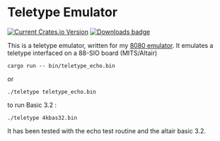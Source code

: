 # Teletype Emulator

[![Current Crates.io Version](https://img.shields.io/crates/v/teletype.svg)](https://crates.io/crates/teletype)
[![Downloads badge](https://img.shields.io/crates/d/teletype.svg)](https://crates.io/crates/teletype)

This is a teletype emulator, written for my [8080 emulator](https://crates.io/crates/intel8080).
It emulates a teletype interfaced on a 88-SIO board (MITS/Altair)

```text
cargo run -- bin/teletype_echo.bin
```

or
```
./teletype teletype_echo.bin
```

to run Basic 3.2 :
```
./teletype 4kbas32.bin
```

It has been tested with the echo test routine and the altair basic 3.2.